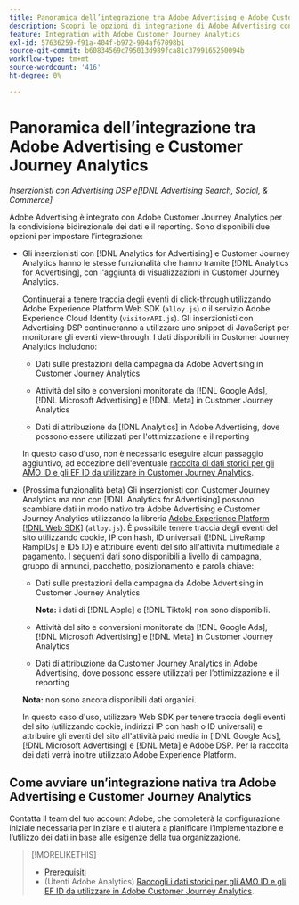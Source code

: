 ```yaml
---
title: Panoramica dell’integrazione tra Adobe Advertising e Adobe Customer Journey Analytics
description: Scopri le opzioni di integrazione di Adobe Advertising con Adobe Customer Journey Analytics.
feature: Integration with Adobe Customer Journey Analytics
exl-id: 57636259-f91a-404f-b972-994af67098b1
source-git-commit: b60834569c795013d989fca81c3799165250094b
workflow-type: tm+mt
source-wordcount: '416'
ht-degree: 0%

---
```


# Panoramica dell’integrazione tra Adobe Advertising e Customer Journey Analytics

<!-- title? If I change, change refs throughout -->

*Inserzionisti con Advertising DSP e[!DNL Advertising Search, Social, & Commerce]*

Adobe Advertising è integrato con Adobe Customer Journey Analytics per la condivisione bidirezionale dei dati e il reporting. Sono disponibili due opzioni per impostare l’integrazione:

* Gli inserzionisti con [!DNL Analytics for Advertising] e Customer Journey Analytics hanno le stesse funzionalità che hanno tramite [!DNL Analytics for Advertising], con l&#39;aggiunta di visualizzazioni in Customer Journey Analytics.

  Continuerai a tenere traccia degli eventi di click-through utilizzando Adobe Experience Platform Web SDK (`alloy.js`) o il servizio Adobe Experience Cloud Identity (`visitorAPI.js`). Gli inserzionisti con Advertising DSP continueranno a utilizzare uno snippet di JavaScript per monitorare gli eventi view-through. I dati disponibili in Customer Journey Analytics includono:

   * Dati sulle prestazioni della campagna da Adobe Advertising in Customer Journey Analytics

   * Attività del sito e conversioni monitorate da [!DNL Google Ads], [!DNL Microsoft Advertising] e [!DNL Meta] in Customer Journey Analytics

   * Dati di attribuzione da [!DNL Analytics] in Adobe Advertising, dove possono essere utilizzati per l&#39;ottimizzazione e il reporting

  In questo caso d&#39;uso, non è necessario eseguire alcun passaggio aggiuntivo, ad eccezione dell&#39;eventuale [raccolta di dati storici per gli AMO ID e gli EF ID da utilizzare in Customer Journey Analytics](/help/integrations/analytics/rvars-to-evars.md).

* (Prossima funzionalità beta) Gli inserzionisti con Customer Journey Analytics ma non con [!DNL Analytics for Advertising] possono scambiare dati in modo nativo tra Adobe Advertising e Customer Journey Analytics utilizzando la libreria [Adobe Experience Platform [!DNL Web SDK]](https://experienceleague.adobe.com/docs/experience-platform/edge/home.html) (`alloy.js`). È possibile tenere traccia degli eventi del sito utilizzando cookie, IP con hash, ID universali ([!DNL LiveRamp RampIDs] e ID5 ID) e attribuire eventi del sito all&#39;attività multimediale a pagamento. I seguenti dati sono disponibili a livello di campagna, gruppo di annunci, pacchetto, posizionamento e parola chiave:

   * Dati sulle prestazioni della campagna da Adobe Advertising in Customer Journey Analytics

     **Nota:** i dati di [!DNL Apple] e [!DNL Tiktok] non sono disponibili.

   * Attività del sito e conversioni monitorate da [!DNL Google Ads], [!DNL Microsoft Advertising] e [!DNL Meta] in Customer Journey Analytics

   * Dati di attribuzione da Customer Journey Analytics in Adobe Advertising, dove possono essere utilizzati per l’ottimizzazione e il reporting

  **Nota:** non sono ancora disponibili dati organici.

  In questo caso d&#39;uso, utilizzare Web SDK per tenere traccia degli eventi del sito (utilizzando cookie, indirizzi IP con hash o ID universali) e attribuire gli eventi del sito all&#39;attività paid media in [!DNL Google Ads], [!DNL Microsoft Advertising] e [!DNL Meta] e Adobe DSP. Per la raccolta dei dati verrà inoltre utilizzato Adobe Experience Platform.

## Come avviare un’integrazione nativa tra Adobe Advertising e Customer Journey Analytics

Contatta il team del tuo account Adobe, che completerà la configurazione iniziale necessaria per iniziare e ti aiuterà a pianificare l’implementazione e l’utilizzo dei dati in base alle esigenze della tua organizzazione.

>[!MORELIKETHIS]
>
>* [Prerequisiti](prerequisites.md)
>* (Utenti Adobe Analytics) [Raccogli i dati storici per gli AMO ID e gli EF ID da utilizzare in Adobe Customer Journey Analytics](/help/integrations/analytics/rvars-to-evars.md).
